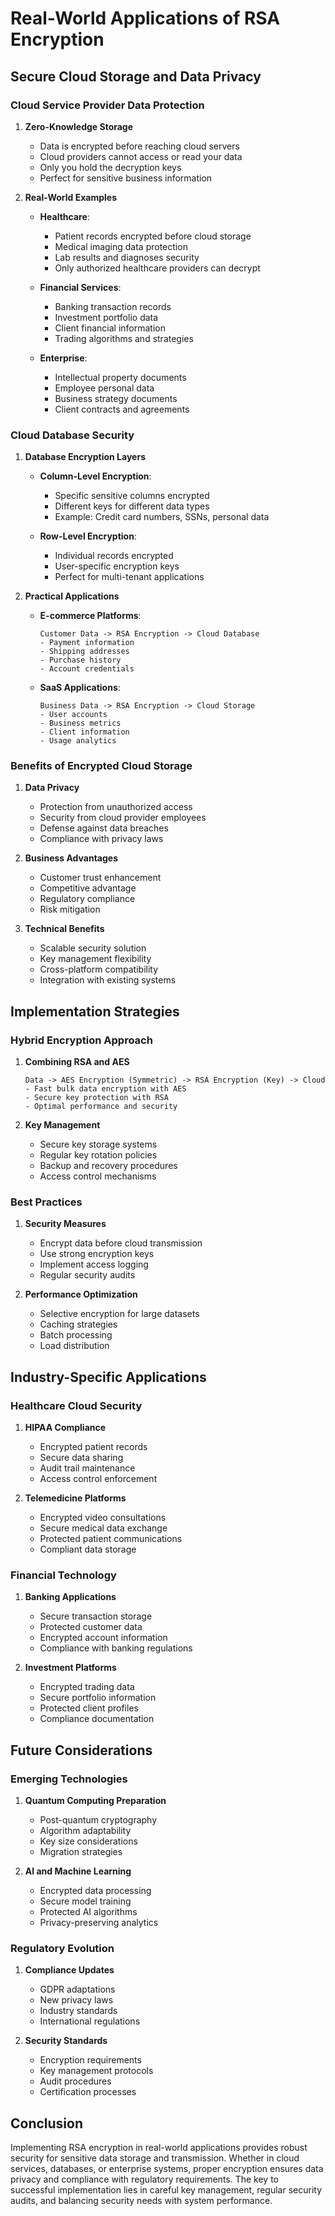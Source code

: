 # Real-World Applications of RSA Encryption

## Secure Cloud Storage and Data Privacy

### Cloud Service Provider Data Protection
1. **Zero-Knowledge Storage**
   - Data is encrypted before reaching cloud servers
   - Cloud providers cannot access or read your data
   - Only you hold the decryption keys
   - Perfect for sensitive business information

2. **Real-World Examples**
   - **Healthcare**: 
     - Patient records encrypted before cloud storage
     - Medical imaging data protection
     - Lab results and diagnoses security
     - Only authorized healthcare providers can decrypt

   - **Financial Services**:
     - Banking transaction records
     - Investment portfolio data
     - Client financial information
     - Trading algorithms and strategies

   - **Enterprise**:
     - Intellectual property documents
     - Employee personal data
     - Business strategy documents
     - Client contracts and agreements

### Cloud Database Security
1. **Database Encryption Layers**
   - **Column-Level Encryption**:
     - Specific sensitive columns encrypted
     - Different keys for different data types
     - Example: Credit card numbers, SSNs, personal data

   - **Row-Level Encryption**:
     - Individual records encrypted
     - User-specific encryption keys
     - Perfect for multi-tenant applications

2. **Practical Applications**
   - **E-commerce Platforms**:
     ```
     Customer Data -> RSA Encryption -> Cloud Database
     - Payment information
     - Shipping addresses
     - Purchase history
     - Account credentials
     ```

   - **SaaS Applications**:
     ```
     Business Data -> RSA Encryption -> Cloud Storage
     - User accounts
     - Business metrics
     - Client information
     - Usage analytics
     ```

### Benefits of Encrypted Cloud Storage

1. **Data Privacy**
   - Protection from unauthorized access
   - Security from cloud provider employees
   - Defense against data breaches
   - Compliance with privacy laws

2. **Business Advantages**
   - Customer trust enhancement
   - Competitive advantage
   - Regulatory compliance
   - Risk mitigation

3. **Technical Benefits**
   - Scalable security solution
   - Key management flexibility
   - Cross-platform compatibility
   - Integration with existing systems

## Implementation Strategies

### Hybrid Encryption Approach
1. **Combining RSA and AES**
   ```
   Data -> AES Encryption (Symmetric) -> RSA Encryption (Key) -> Cloud
   - Fast bulk data encryption with AES
   - Secure key protection with RSA
   - Optimal performance and security
   ```

2. **Key Management**
   - Secure key storage systems
   - Regular key rotation policies
   - Backup and recovery procedures
   - Access control mechanisms

### Best Practices
1. **Security Measures**
   - Encrypt data before cloud transmission
   - Use strong encryption keys
   - Implement access logging
   - Regular security audits

2. **Performance Optimization**
   - Selective encryption for large datasets
   - Caching strategies
   - Batch processing
   - Load distribution

## Industry-Specific Applications

### Healthcare Cloud Security
1. **HIPAA Compliance**
   - Encrypted patient records
   - Secure data sharing
   - Audit trail maintenance
   - Access control enforcement

2. **Telemedicine Platforms**
   - Encrypted video consultations
   - Secure medical data exchange
   - Protected patient communications
   - Compliant data storage

### Financial Technology
1. **Banking Applications**
   - Secure transaction storage
   - Protected customer data
   - Encrypted account information
   - Compliance with banking regulations

2. **Investment Platforms**
   - Encrypted trading data
   - Secure portfolio information
   - Protected client profiles
   - Compliance documentation

## Future Considerations

### Emerging Technologies
1. **Quantum Computing Preparation**
   - Post-quantum cryptography
   - Algorithm adaptability
   - Key size considerations
   - Migration strategies

2. **AI and Machine Learning**
   - Encrypted data processing
   - Secure model training
   - Protected AI algorithms
   - Privacy-preserving analytics

### Regulatory Evolution
1. **Compliance Updates**
   - GDPR adaptations
   - New privacy laws
   - Industry standards
   - International regulations

2. **Security Standards**
   - Encryption requirements
   - Key management protocols
   - Audit procedures
   - Certification processes

## Conclusion
Implementing RSA encryption in real-world applications provides robust security for sensitive data storage and transmission. Whether in cloud services, databases, or enterprise systems, proper encryption ensures data privacy and compliance with regulatory requirements. The key to successful implementation lies in careful key management, regular security audits, and balancing security needs with system performance.
